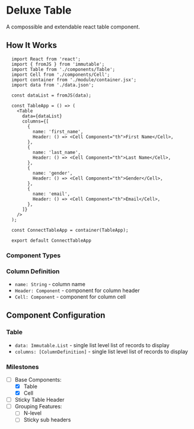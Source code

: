 # Deluxe Table
A compossible and extendable react table component.

## How It Works

```
  import React from 'react';
  import { fromJS } from 'immutable';
  import Table from './components/Table';
  import Cell from './components/Cell';
  import container from './module/container.jsx';
  import data from './data.json';

  const dataList = fromJS(data);

  const TableApp = () => (
    <Table
      data={dataList}
      columns={[
        {
          name: 'first_name',
          Header: () => <Cell Component="th">First Name</Cell>,
        },
        {
          name: 'last_name',
          Header: () => <Cell Component="th">Last Name</Cell>,
        },
        {
          name: 'gender',
          Header: () => <Cell Component="th">Gender</Cell>,
        },
        {
          name: 'email',
          Header: () => <Cell Component="th">Email</Cell>,
        },
      ]}
    />
  );

  const ConnectTableApp = container(TableApp);

  export default ConnectTableApp
```

### Component Types

### Column Definition
- `name: String` - column name
- `Header: Component` - component for column header
- `Cell: Component` - component for column cell

## Component Configuration

### Table
- `data: Immutable.List` - single list level list of records to display
- `columns: [ColumnDefinition]` - single list level list of records to display

### Milestones
- [ ] Base Components:
    - [X] Table
    - [X] Cell
- [ ] Sticky Table Header
- [ ] Grouping Features:
  - [ ] N-level
  - [ ] Sticky sub headers
